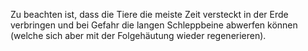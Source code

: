 Zu beachten ist, dass die Tiere die meiste Zeit versteckt in der Erde verbringen und bei Gefahr die langen Schleppbeine abwerfen können (welche sich aber mit der Folgehäutung wieder regenerieren).